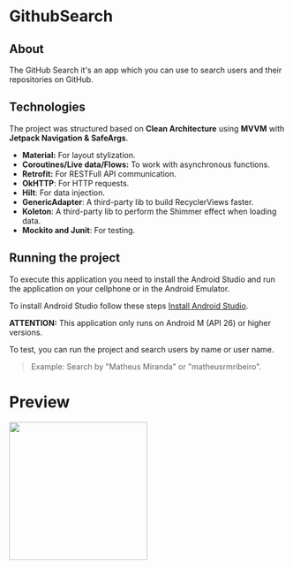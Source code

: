 # GithubSearch

## About

The GitHub Search it's an app which you can use to search users and their repositories on GitHub.

## Technologies

The project was structured based on **Clean Architecture** using **MVVM** with **Jetpack Navigation & SafeArgs**.

- **Material:** For layout stylization.
- **Coroutines/Live data/Flows:** To work with asynchronous functions.
- **Retrofit:** For RESTFull API communication.
- **OkHTTP**: For HTTP requests.
- **Hilt**: For data injection.
- **GenericAdapter**: A third-party lib to build RecyclerViews faster.
- **Koleton**: A third-party lib to perform the Shimmer effect when loading data.
- **Mockito and Junit**: For testing.

## Running the project

To execute this application you need to install the Android Studio and run the application on your cellphone or in the Android Emulator.

To install Android Studio follow these steps  [Install Android Studio](https://developer.android.com/studio/install).

**ATTENTION:** This application only runs on Android M (API 26) or higher versions.

To test, you can run the project and search users by name or user name.

> Example: Search by "Matheus Miranda" or "matheusrmribeiro".

# Preview
<img src="https://github.com/matheusrmribeiro/GithubSearch/assets/43149218/0ff51238-ca17-4707-9da5-a4ac19ca31c0" height="250"/>
